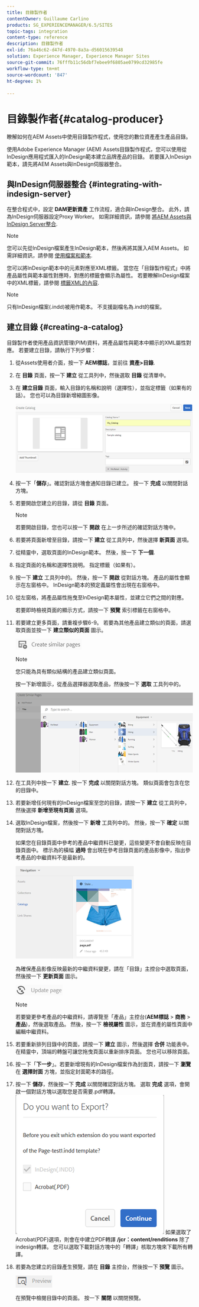 ```yaml
---
title: 目錄製作者
contentOwner: Guillaume Carlino
products: SG_EXPERIENCEMANAGER/6.5/SITES
topic-tags: integration
content-type: reference
description: 目錄製作者
exl-id: 76a46c62-d47d-4970-8a3a-d56015639548
solution: Experience Manager, Experience Manager Sites
source-git-commit: 76fffb11c56dbf7ebee9f6805ae0799cd32985fe
workflow-type: tm+mt
source-wordcount: '847'
ht-degree: 1%

---
```


# 目錄製作者{#catalog-producer}

瞭解如何在AEM Assets中使用目錄製作程式，使用您的數位資產產生產品目錄。

使用Adobe Experience Manager (AEM) Assets目錄製作程式，您可以使用從InDesign應用程式匯入的InDesign範本建立品牌產品的目錄。 若要匯入InDesign範本，請先將AEM Assets與InDesign伺服器整合。

## 與InDesign伺服器整合 {#integrating-with-indesign-server}

在整合程式中，設定 **DAM更新資產** 工作流程，適合與InDesign整合。 此外，請為InDesign伺服器設定Proxy Worker。 如需詳細資訊，請參閱 [將AEM Assets與InDesign Server整合](/help/assets/indesign.md).

>[!NOTE]
>
>您可以先從InDesign檔案產生InDesign範本，然後再將其匯入AEM Assets。 如需詳細資訊，請參閱 [使用檔案和範本](https://helpx.adobe.com/indesign/using/files-templates.html).
>
>您可以將InDesign範本中的元素對應至XML標籤。 當您在「目錄製作程式」中將產品屬性與範本屬性對應時，對應的標籤會顯示為屬性。 若要瞭解InDesign檔案中的XML標籤，請參閱 [標籤XML的內容](https://helpx.adobe.com/indesign/using/tagging-content-xml.html).

>[!NOTE]
>
>只有InDesign檔案(.indd)被用作範本。 不支援副檔名為.indt的檔案。

## 建立目錄 {#creating-a-catalog}

目錄製作者使用產品資訊管理(PIM)資料，將產品屬性與範本中顯示的XML屬性對應。 若要建立目錄，請執行下列步驟：

1. 從Assets使用者介面，按一下 **AEM標誌**，並前往 **資產>目錄**.
1. 在 **目錄** 頁面，按一下 **建立** 從工具列中，然後選取 **目錄** 從清單中。
1. 在 **建立目錄** 頁面，輸入目錄的名稱和說明（選擇性），並指定標籤（如果有的話）。 您也可以為目錄新增縮圖影像。

   ![create_catalog](assets/create_catalog.png)

1. 按一下「**儲存**」。確認對話方塊會通知目錄已建立。 按一下 **完成** 以關閉對話方塊。
1. 若要開啟您建立的目錄，請從 **目錄** 頁面。

   >[!NOTE]
   >
   >若要開啟目錄，您也可以按一下 **開啟** 在上一步所述的確認對話方塊中。

1. 若要將頁面新增至目錄，請按一下 **建立** 從工具列中，然後選擇 **新頁面** 選項。
1. 從精靈中，選取頁面的InDesign範本。 然後，按一下 **下一個**.
1. 指定頁面的名稱和選擇性說明。 指定標籤（如果有）。
1. 按一下 **建立** 工具列中的。 然後，按一下 **開啟** 從對話方塊。 產品的屬性會顯示在左窗格中。 InDesign範本的預定義屬性會出現在右窗格中。
1. 從左窗格，將產品屬性拖曳至InDesign範本屬性，並建立它們之間的對應。

   若要即時檢視頁面的顯示方式，請按一下 **預覽** 索引標籤在右窗格中。

1. 若要建立更多頁面，請重複步驟6-9。 若要為其他產品建立類似的頁面，請選取頁面並按一下 **建立類似的頁面** 圖示。

   ![create_similar_pages](assets/create_similar_pages.png)

   >[!NOTE]
   >
   >您只能為具有類似結構的產品建立類似頁面。

   按一下新增圖示，從產品選擇器選取產品，然後按一下 **選取** 工具列中的。

   ![select_product](assets/select_product.png)

1. 在工具列中按一下 **建立**. 按一下 **完成** 以關閉對話方塊。 類似頁面會包含在您的目錄中。
1. 若要新增任何現有的InDesign檔案至您的目錄，請按一下 **建立** 從工具列中，然後選擇 **新增至現有頁面** 選項。
1. 選取InDesign檔案，然後按一下 **新增** 工具列中的。 然後，按一下 **確定** 以關閉對話方塊。

   如果您在目錄頁面中參考的產品中繼資料已變更，這些變更不會自動反映在目錄頁面中。 標示為的橫幅 **過時** 會出現在參考目錄頁面的產品影像中，指出參考產品的中繼資料不是最新的。

   ![chlimage_1-117](assets/chlimage_1-117a.png)

   為確保產品影像反映最新的中繼資料變更，請在「目錄」主控台中選取頁面，然後按一下 **更新頁面** 圖示。

   ![chlimage_1-118](assets/chlimage_1-118a.png)

   >[!NOTE]
   >
   >若要變更參考產品的中繼資料，請導覽至「產品」主控台(**AEM標誌** > **商務** > **產品**)，然後選取產品。 然後，按一下 **檢視屬性** 圖示，並在資產的屬性頁面中編輯中繼資料。

1. 若要重新排列目錄中的頁面，請按一下 **建立** 圖示，然後選擇 **合併** 功能表中。 在精靈中，頂端的轉盤可讓您拖曳頁面以重新排序頁面。 您也可以移除頁面。

1. 按一下「**下一步**」。若要新增現有的InDesign檔案作為封面頁，請按一下 **瀏覽** 在 **選擇封面** 方塊，並指定封面範本的路徑。
1. 按一下 **儲存**，然後按一下 **完成** 以關閉確認對話方塊。
選取 **完成** 選項，會開啟一個對話方塊以選取您是否需要.pdf轉譯。
   ![匯出為pdf](assets/CatalogPDF.png)
如果選取了Acrobat(PDF)選項，則會在中建立PDF轉譯  **/jcr：content/renditions** 除了indesign轉譯。 您可以選取下載對話方塊中的「轉譯」核取方塊來下載所有轉譯。

1. 若要為您建立的目錄產生預覽，請在 **目錄** 主控台，然後按一下 **預覽** 圖示。

   ![chlimage_1-119](assets/chlimage_1-119a.png)

   在預覽中檢閱目錄中的頁面。 按一下 **關閉** 以關閉預覽。
